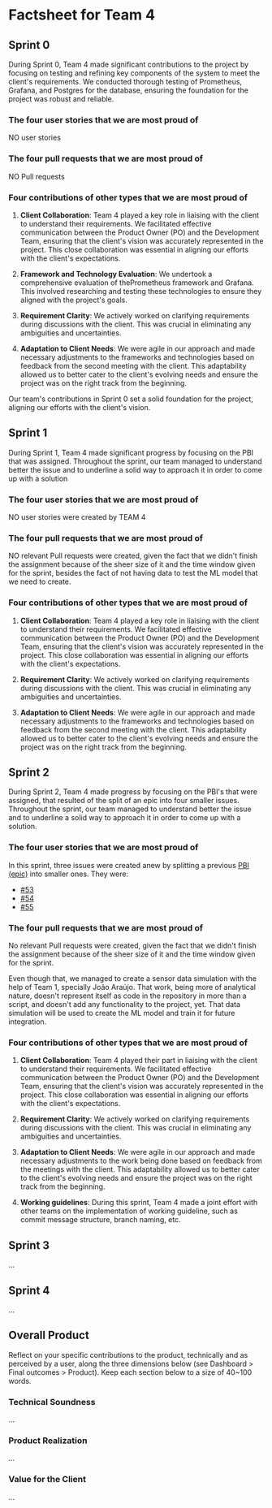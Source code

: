 # Factsheet for Team 4

## Sprint 0

During Sprint 0, Team 4 made significant contributions to the project by focusing on testing and refining key components of the system to meet the client's requirements. We conducted thorough testing of Prometheus, Grafana, and Postgres for the database, ensuring the foundation for the project was robust and reliable.

### The four user stories that we are most proud of

NO user stories 

### The four pull requests that we are most proud of

NO Pull requests 

### Four contributions of other types that we are most proud of

1. **Client Collaboration**: Team 4 played a key role in liaising with the client to understand their requirements. We facilitated effective communication between the Product Owner (PO) and the Development Team, ensuring that the client's vision was accurately represented in the project. This close collaboration was essential in aligning our efforts with the client's expectations.

2. **Framework and Technology Evaluation**: We undertook a comprehensive evaluation of thePrometheus framework and Grafana. This involved researching and testing these technologies to ensure they aligned with the project's goals.

3. **Requirement Clarity**: We actively worked on clarifying requirements during discussions with the client. This was crucial in eliminating any ambiguities and uncertainties.

4. **Adaptation to Client Needs**: We were agile in our approach and made necessary adjustments to the frameworks and technologies based on feedback from the second meeting with the client. This adaptability allowed us to better cater to the client's evolving needs and ensure the project was on the right track from the beginning.

Our team's contributions in Sprint 0 set a solid foundation for the project, aligning our efforts with the client's vision.



## Sprint 1

During Sprint 1, Team 4 made significant progress by focusing on the PBI that was assigned. Throughout the sprint, our team managed to understand better the issue and to underline a solid way to approach it in order to come up with a solution

### The four user stories that we are most proud of

NO user stories were created by TEAM 4

### The four pull requests that we are most proud of

NO relevant Pull requests were created, given the fact that we didn't finish the assignment because of the sheer size of it and the time window given for the sprint, besides the fact of not having data to test the ML model that we need to create.

### Four contributions of other types that we are most proud of

1. **Client Collaboration**: Team 4 played a key role in liaising with the client to understand their requirements. We facilitated effective communication between the Product Owner (PO) and the Development Team, ensuring that the client's vision was accurately represented in the project. This close collaboration was essential in aligning our efforts with the client's expectations.

2. **Requirement Clarity**: We actively worked on clarifying requirements during discussions with the client. This was crucial in eliminating any ambiguities and uncertainties.

3. **Adaptation to Client Needs**: We were agile in our approach and made necessary adjustments to the frameworks and technologies based on feedback from the second meeting with the client. This adaptability allowed us to better cater to the client's evolving needs and ensure the project was on the right track from the beginning.


## Sprint 2

During Sprint 2, Team 4 made progress by focusing on the PBI's that were assigned, that resulted of the split of an epic into four smaller issues. Throughout the sprint, our team managed to understand better the issue and to underline a solid way to approach it in order to come up with a solution.

### The four user stories that we are most proud of

In this sprint, three issues were created anew by splitting a previous [PBI (epic)](https://github.com/FEUP-MEIC-DS-2023-1MEIC06/DS-Project/issues/8) into smaller ones. They were:

- [#53](https://github.com/FEUP-MEIC-DS-2023-1MEIC06/DS-Project/issues/53)
- [#54](https://github.com/FEUP-MEIC-DS-2023-1MEIC06/DS-Project/issues/54)
- [#55](https://github.com/FEUP-MEIC-DS-2023-1MEIC06/DS-Project/issues/55)

### The four pull requests that we are most proud of

No relevant Pull requests were created, given the fact that we didn't finish the assignment because of the sheer size of it and the time window given for the sprint.

Even though that, we managed to create a sensor data simulation with the help of Team 1, specially João Araújo. That work, being more of analytical nature, doesn't represent itself as code in the repository in more than a script, and doesn't add any functionality to the project, yet. That data simulation will be used to create the ML model and train it for future integration.

### Four contributions of other types that we are most proud of

1. **Client Collaboration**: Team 4 played their part in liaising with the client to understand their requirements. We facilitated effective communication between the Product Owner (PO) and the Development Team, ensuring that the client's vision was accurately represented in the project. This close collaboration was essential in aligning our efforts with the client's expectations.

2. **Requirement Clarity**: We actively worked on clarifying requirements during discussions with the client. This was crucial in eliminating any ambiguities and uncertainties.

3. **Adaptation to Client Needs**: We were agile in our approach and made necessary adjustments to the work being done based on feedback from the meetings with the client. This adaptability allowed us to better cater to the client's evolving needs and ensure the project was on the right track from the beginning.

4. **Working guidelines**: During this sprint, Team 4 made a joint effort with other teams on the implementation of working guideline, such as commit message structure, branch naming, etc.


## Sprint 3

...


## Sprint 4

...


## Overall Product

Reflect on your specific contributions to the product, technically and as perceived by a user, along the three dimensions below (see Dashboard > Final outcomes > Product). Keep each section below to a size of 40~100 words.


### Technical Soundness

...


### Product Realization

...


### Value for the Client

...
